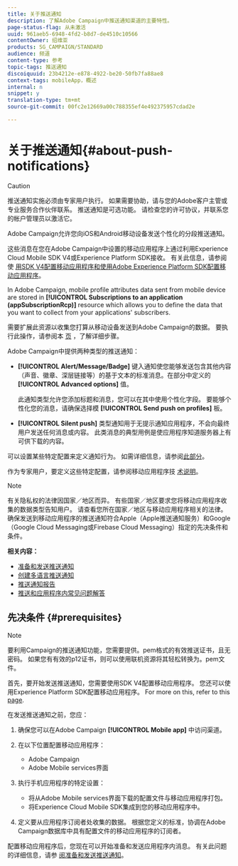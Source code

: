```yaml
---
title: 关于推送通知
description: 了解Adobe Campaign中推送通知渠道的主要特性。
page-status-flag: 从未激活
uuid: 961aeb5-6948-4fd2-b8d7-de4510c10566
contentOwner: 绍维亚
products: SG_CAMPAIGN/STANDARD
audience: 频道
content-type: 参考
topic-tags: 推送通知
discoiquuid: 23b4212e-e878-4922-be20-50fb7fa88ae8
context-tags: mobileApp，概述
internal: n
snippet: y
translation-type: tm+mt
source-git-commit: 00fc2e12669a00c788355ef4e492375957cdad2e

---
```



# 关于推送通知{#about-push-notifications}

>[!CAUTION]
>
>推送通知实施必须由专家用户执行。 如果需要协助，请与您的Adobe客户主管或专业服务合作伙伴联系。 推送通知是可选功能。 请检查您的许可协议，并联系您的帐户管理员以激活它。

Adobe Campaign允许您向iOS和Android移动设备发送个性化的分段推送通知。

这些消息在您在Adobe Campaign中设置的移动应用程序上通过利用Experience Cloud Mobile SDK V4或Experience Platform SDK接收。 有关此信息，请参阅使 [用SDK V4配置移动应用程序和](https://helpx.adobe.com/campaign/kb/configuring-app-sdkv4.html)[使用Adobe Experience Platform SDK配置移动应用程序](https://helpx.adobe.com/campaign/kb/configuring-app-sdk.html)。

In Adobe Campaign, mobile profile attributes data sent from mobile device are stored in **[!UICONTROL Subscriptions to an application (appSubscriptionRcp)]** resource which allows you to define the data that you want to collect from your applications' subscribers.

需要扩展此资源以收集您打算从移动设备发送到Adobe Campaign的数据。 要执行此操作，请参阅本 [页](../../developing/using/extending-the-subscriptions-to-an-application-resource.md) ，了解详细步骤。

Adobe Campaign中提供两种类型的推送通知：

* **[!UICONTROL Alert/Message/Badge]** 键入通知使您能够发送包含其他内容（声音、徽章、深层链接等）的基于文本的标准消息。在部分中定义的 **[!UICONTROL Advanced options]** 值。

   此通知类型允许您添加标题和消息，您可以在其中使用个性化字段。 要能够个性化您的消息，请确保选择模 **[!UICONTROL Send push on profiles]** 板。

* **[!UICONTROL Silent push]** 类型通知用于无提示通知应用程序，不会向最终用户发送任何消息或内容。 此类消息的典型用例是使应用程序知道服务器上有可供下载的内容。

可以设置某些特定配置来定义通知行为。 如需详细信息，请参阅[此部分](../../channels/using/customizing-a-push-notification.md)。

作为专家用户，要定义这些特定配置，请参阅移动应用程序技 [术说明](https://helpx.adobe.com/campaign/kb/acs-article-list.html)。

>[!NOTE]
>
>有关隐私权的法律因国家／地区而异。 有些国家／地区要求您将移动应用程序收集的数据类型告知用户。 请查看您所在国家／地区与移动应用程序相关的法律。 确保发送到移动应用程序的推送通知符合Apple（Apple推送通知服务）和Google（Google Cloud Messaging或Firebase Cloud Messaging）指定的先决条件和条件。

**相关内容：**

* [准备和发送推送通知](../../channels/using/preparing-and-sending-a-push-notification.md)
* [创建多语言推送通知](../../channels/using/creating-a-multilingual-push-notification.md)
* [推送通知报告](../../reporting/using/push-notification-report.md)
* [推送和应用程序内常见问题解答](https://helpx.adobe.com/campaign/kb/push_inapp_faq.html)

## 先决条件 {#prerequisites}

>[!NOTE]
>要利用Campaign的推送通知功能，您需要提供。pem格式的有效推送证书，且无密码。
如果您有有效的p12证书，则可以使用联机资源将其轻松转换为。pem文件。

首先，要开始发送推送通知，您需要使用SDK V4配置移动应用程序。 您还可以使用Experience Platform SDK配置移动应用程序。 For more on this, refer to this [page](https://helpx.adobe.com/campaign/kb/configuring-app-sdk.html).

在发送推送通知之前，您应：

1. 确保您可以在Adobe Campaign **[!UICONTROL Mobile app]** 中访问渠道。
1. 在以下位置配置移动应用程序：

   * Adobe Campaign
   * Adobe Mobile services界面

1. 执行手机应用程序的特定设置：

   * 将从Adobe Mobile services界面下载的配置文件与移动应用程序打包。
   * 将Experience Cloud Mobile SDK集成到您的移动应用程序中。

1. 定义要从应用程序订阅者处收集的数据。 根据您定义的标准，协调在Adobe Campaign数据库中具有配置文件的移动应用程序的订阅者。

配置移动应用程序后，您现在可以开始准备和发送应用程序内消息。 有关此问题的详细信息，请参 [阅准备和发送推送通知](../../channels/using/preparing-and-sending-a-push-notification.md)。
